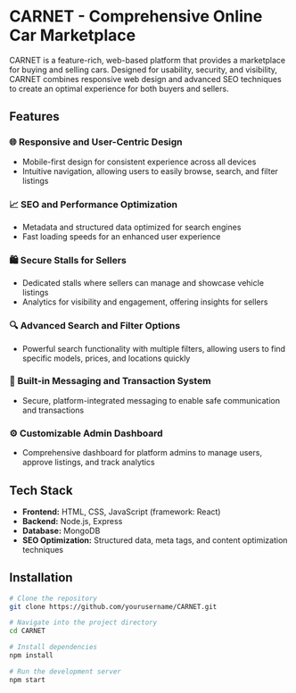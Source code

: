 # CARNET - Comprehensive Online Car Marketplace

CARNET is a feature-rich, web-based platform that provides a marketplace for buying and selling cars. Designed for usability, security, and visibility, CARNET combines responsive web design and advanced SEO techniques to create an optimal experience for both buyers and sellers.

## Features

### 🌐 Responsive and User-Centric Design
- Mobile-first design for consistent experience across all devices
- Intuitive navigation, allowing users to easily browse, search, and filter listings

### 📈 SEO and Performance Optimization
- Metadata and structured data optimized for search engines
- Fast loading speeds for an enhanced user experience

### 🛍️ Secure Stalls for Sellers
- Dedicated stalls where sellers can manage and showcase vehicle listings
- Analytics for visibility and engagement, offering insights for sellers

### 🔍 Advanced Search and Filter Options
- Powerful search functionality with multiple filters, allowing users to find specific models, prices, and locations quickly

### 💬 Built-in Messaging and Transaction System
- Secure, platform-integrated messaging to enable safe communication and transactions

### ⚙️ Customizable Admin Dashboard
- Comprehensive dashboard for platform admins to manage users, approve listings, and track analytics

## Tech Stack
- **Frontend:** HTML, CSS, JavaScript (framework: React)
- **Backend:** Node.js, Express
- **Database:** MongoDB
- **SEO Optimization:** Structured data, meta tags, and content optimization techniques

## Installation

```bash
# Clone the repository
git clone https://github.com/yourusername/CARNET.git

# Navigate into the project directory
cd CARNET

# Install dependencies
npm install

# Run the development server
npm start
```
